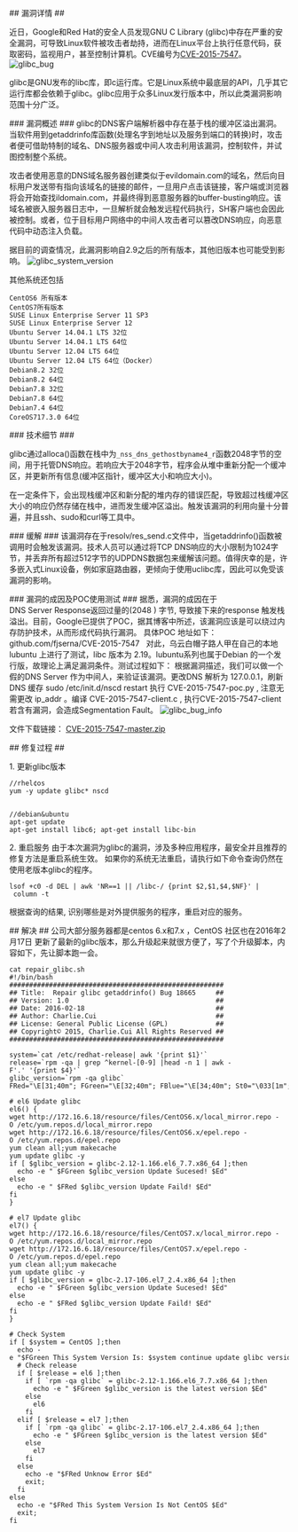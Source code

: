 

## 漏洞详情 ##

近日，Google和Red Hat的安全人员发现GNU C Library (glibc)中存在严重的安全漏洞，可导致Linux软件被攻击者劫持，进而在Linux平台上执行任意代码，获取密码，监视用户，甚至控制计算机。CVE编号为[CVE-2015-7547](https://access.redhat.com/security/cve/CVE-2015-7547)。
![glibc_bug](http://ofc9x1ccn.bkt.clouddn.com/system/security/glibc_bug.jpg)

glibc是GNU发布的libc库，即c运行库。它是Linux系统中最底层的API，几乎其它运行库都会依赖于glibc。glibc应用于众多Linux发行版本中，所以此类漏洞影响范围十分广泛。

### 漏洞概述 ###
glibc的DNS客户端解析器中存在基于栈的缓冲区溢出漏洞。当软件用到getaddrinfo库函数(处理名字到地址以及服务到端口的转换)时，攻击者便可借助特制的域名、DNS服务器或中间人攻击利用该漏洞，控制软件，并试图控制整个系统。

攻击者使用恶意的DNS域名服务器创建类似于evildomain.com的域名，然后向目标用户发送带有指向该域名的链接的邮件，一旦用户点击该链接，客户端或浏览器将会开始查找ildomain.com，并最终得到恶意服务器的buffer-busting响应。该域名被嵌入服务器日志中，一旦解析就会触发远程代码执行，SH客户端也会因此被控制。或者，位于目标用户网络中的中间人攻击者可以篡改DNS响应，向恶意代码中动态注入负载。

据目前的调查情况，此漏洞影响自2.9之后的所有版本，其他旧版本也可能受到影响。
![glibc_system_version](http://ofc9x1ccn.bkt.clouddn.com/system/security/glibc_system_version.png '收到影响的RHEL系统版本')

其他系统还包括
```
CentOS6 所有版本
CentOS7所有版本
SUSE Linux Enterprise Server 11 SP3
SUSE Linux Enterprise Server 12
Ubuntu Server 14.04.1 LTS 32位
Ubuntu Server 14.04.1 LTS 64位
Ubuntu Server 12.04 LTS 64位
Ubuntu Server 12.04 LTS 64位（Docker）
Debian8.2 32位
Debian8.2 64位
Debian7.8 32位
Debian7.8 64位
Debian7.4 64位
CoreOS717.3.0 64位
```

### 技术细节 ###

glibc通过alloca()函数在栈中为`_nss_dns_gethostbyname4_r`函数2048字节的空间，用于托管DNS响应。若响应大于2048字节，程序会从堆中重新分配一个缓冲区，并更新所有信息(缓冲区指针，缓冲区大小和响应大小)。

在一定条件下，会出现栈缓冲区和新分配的堆内存的错误匹配，导致超过栈缓冲区大小的响应仍然存储在栈中，进而发生缓冲区溢出。触发该漏洞的利用向量十分普遍，并且ssh、sudo和curl等工具中。


### 缓解 ###
该漏洞存在于resolv/res_send.c文件中，当getaddrinfo()函数被调用时会触发该漏洞。技术人员可以通过将TCP DNS响应的大小限制为1024字节，并丢弃所有超过512字节的UDPDNS数据包来缓解该问题。值得庆幸的是，许多嵌入式Linux设备，例如家庭路由器，更倾向于使用uclibc库，因此可以免受该漏洞的影响。

### 漏洞的成因及POC使用测试 ###
据悉，漏洞的成因在于DNS Server Response返回过量的(2048 ) 字节, 导致接下来的response 触发栈溢出。目前，Google已提供了POC，据其博客中所述，该漏洞应该是可以绕过内存防护技术，从而形成代码执行漏洞。
具体POC 地址如下：github.com/fjserna/CVE-2015-7547
  对此，乌云白帽子路人甲在自己的本地lubuntu 上进行了测试，libc 版本为 2.19。lubuntu系列也属于Debian 的一个发行版，故理论上满足漏洞条件。测试过程如下：
根据漏洞描述，我们可以做一个假的DNS Server 作为中间人，来验证该漏洞。更改DNS 解析为 127.0.0.1，刷新DNS 缓存 sudo /etc/init.d/nscd restart 执行 CVE-2015-7547-poc.py , 注意无需更改 ip_addr 。编译 CVE-2015-7547-client.c , 执行CVE-2015-7547-client
若含有漏洞，会造成Segmentation Fault。
![glibc_bug_info](http://ofc9x1ccn.bkt.clouddn.com/system/security/glibc_bug_info.png)


文件下载链接：
[CVE-2015-7547-master.zip](https://czero000.github.io/upload/security/CVE-2015-7547-master.zip)


## 修复过程 ##

1. 更新glibc版本
```
//rhel¢os
yum -y update glibc* nscd


//debian&ubuntu
apt-get update
apt-get install libc6; apt-get install libc-bin

```
2. 重启服务
由于本次漏洞为glibc的漏洞，涉及多种应用程序，最安全并且推荐的修复方法是重启系统生效。
如果你的系统无法重启，请执行如下命令查询仍然在使用老版本glibc的程序。
```
lsof +c0 -d DEL | awk 'NR==1 || /libc-/ {print $2,$1,$4,$NF}' | column -t
```
根据查询的结果, 识别哪些是对外提供服务的程序，重启对应的服务。

## 解决 ##
公司大部分服务器都是centos 6.x和7.x ，CentOS 社区也在2016年2月17日 更新了最新的glibc版本，那么升级起来就很方便了，写了个升级脚本，内容如下，先让脚本跑一会。
```
cat repair_glibc.sh 
#!/bin/bash
######################################################
## Title:  Repair glibc getaddrinfo() Bug 18665     ##
## Version: 1.0                                     ##
## Date: 2016-02-18                                 ##
## Author: Charlie.Cui                              ##
## License: General Public License (GPL)            ##
## Copyright© 2015, Charlie.Cui All Rights Reserved ##
######################################################

system=`cat /etc/redhat-release| awk '{print $1}'`
release=`rpm -qa | grep ^kernel-[0-9] |head -n 1 | awk -F'.' '{print $4}'`
glibc_version=`rpm -qa glibc`
FRed="\E[31;40m"; FGreen="\E[32;40m"; FBlue="\E[34;40m"; St0="\033[1m"; St1="\033[5m"; Ed="\033[0m" 

# el6 Update glibc
el6() {
wget http://172.16.6.18/resource/files/CentOS6.x/local_mirror.repo -O /etc/yum.repos.d/local_mirror.repo
wget http://172.16.6.18/resource/files/CentOS6.x/epel.repo -O /etc/yum.repos.d/epel.repo
yum clean all;yum makecache
yum update glibc -y
if [ $glibc_version = glibc-2.12-1.166.el6_7.7.x86_64 ];then
  echo -e " $FGreen $glibc_version Update Sucesed! $Ed"
else 
  echo -e " $FRed $glibc_version Update Faild! $Ed"
fi
}

# el7 Update glibc
el7() {
wget http://172.16.6.18/resource/files/CentOS7.x/local_mirror.repo -O /etc/yum.repos.d/local_mirror.repo
wget http://172.16.6.18/resource/files/CentOS7.x/epel.repo -O /etc/yum.repos.d/epel.repo
yum clean all;yum makecache
yum update glibc -y
if [ $glibc_version = glbc-2.17-106.el7_2.4.x86_64 ];then
  echo -e " $FGreen $glibc_version Update Sucesed! $Ed"
else 
  echo -e " $FRed $glibc_version Update Faild! $Ed"
fi
}

# Check System 
if [ $system = CentOS ];then
  echo -e "$FGreen This System Version Is: $system continue update glibc version... $Ed"
  # Check release
  if [ $release = el6 ];then
    if [ `rpm -qa glibc` = glibc-2.12-1.166.el6_7.7.x86_64 ];then
      echo -e " $FGreen $glibc_version is the latest version $Ed"
    else 
      el6
    fi
  elif [ $release = el7 ];then
    if [ `rpm -qa glibc` = glibc-2.17-106.el7_2.4.x86_64 ];then
      echo -e " $FGreen $glibc_version is the latest version $Ed"
    else
      el7
    fi
  else 
    echo -e "$FRed Unknow Error $Ed"
    exit;
  fi
else
  echo -e "$FRed This System Version Is Not CentOS $Ed"
  exit;
fi
```
